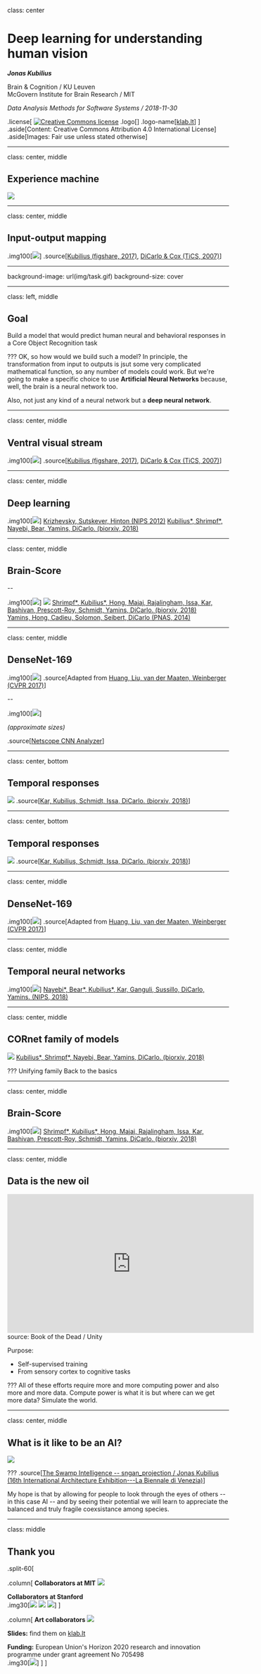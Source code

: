 class: center

# Deep learning for understanding human vision

***Jonas Kubilius***

Brain & Cognition / KU Leuven <br/>
McGovern Institute for Brain Research / MIT

*Data Analysis Methods for Software Systems / 2018-11-30*

.license[
<a rel="license" href="http://creativecommons.org/licenses/by/4.0/"><img alt="Creative Commons license" style="border-width:0;" src="https://i.creativecommons.org/l/by/4.0/88x31.png" /></a>
.logo[]
.logo-name[[klab.lt](http://klab.lt)]
]
.aside[Content: Creative Commons Attribution 4.0 International License]
.aside[Images: Fair use unless stated otherwise]

---
class: center, middle

## Experience machine

![](img/experience-machine.png)

---
class: center, middle

## Input-output mapping

.img100[![](img/ventral-visual-stream_no-model.png)]
.source[[Kubilius (figshare, 2017)](https://doi.org/10.6084/m9.figshare.106794.v3), [DiCarlo & Cox (TiCS, 2007)](http://dx.doi.org/10.1016/j.tics.2007.06.010)]

---
background-image: url(img/task.gif)
background-size: cover

---
class: left, middle

## Goal

Build a model that would predict human neural and behavioral responses in a Core Object Recognition task

???
OK, so how would we build such a model? In principle, the transformation from input to outputs is jsut some very complicated mathematical function, so any number of models could work. But we're going to make a specific choice to use **Artificial Neural Networks** because, well, the brain is a neural network too.

Also, not just any kind of a neural network but a **deep neural network**.

---
class: center, middle

## Ventral visual stream

.img100[![](img/ventral-visual-stream_v2.png)]
.source[[Kubilius (figshare, 2017)](https://doi.org/10.6084/m9.figshare.106794.v3), [DiCarlo & Cox (TiCS, 2007)](http://dx.doi.org/10.1016/j.tics.2007.06.010)]


---
class: center, middle

## Deep learning

.img100[![](img/deep-learning.png)]
<span class="source">
<a href="https://papers.nips.cc/paper/4824-imagenet-classification-with-deep-convolutional-neural-networks">Krizhevsky, Sutskever, Hinton (NIPS 2012)</a>
<a href="http://doi.org/10.1101/408385">Kubilius&ast;, Shrimpf&ast;, Nayebi, Bear, Yamins, DiCarlo. (biorxiv, 2018)</a>
</span>

---
class: center, middle

## Brain-Score

--

.img100[![](img/brain-score_no-cornet.png)]
![](img/hmo.jpg)
<span class="source">
  <a href="https://doi.org/10.1101/407007">Shrimpf&ast;, Kubilius&ast;, Hong, Majaj, Rajalingham, Issa, Kar, Bashivan, Prescott-Roy, Schmidt, Yamins, DiCarlo. (biorxiv, 2018)</a>
  <br />
  <a href="http://doi.org/10.1073/pnas.1403112111">Yamins, Hong, Cadieu, Solomon, Seibert, DiCarlo (PNAS, 2014)</a>
</span>

---
class: center, middle

## DenseNet-169

.img100[![](img/tnn/densenet.png)]
.source[Adapted from [Huang, Liu, van der Maaten, Weinberger (CVPR 2017)](https://arxiv.org/abs/1608.06993)]

--

.img100[![](img/tnn/network_sizes.png)]

*(approximate sizes)*

.source[[Netscope CNN Analyzer](https://dgschwend.github.io/netscope/quickstart.html)]



---
class: center, bottom

## Temporal responses

![](img/tnn/control1.gif)
.source[[Kar, Kubilius, Schmidt, Issa, DiCarlo. (biorxiv, 2018)](https://doi.org/10.1101/354753)]

---
class: center, bottom

## Temporal responses

![](img/tnn/challenge1.gif)
.source[[Kar, Kubilius, Schmidt, Issa, DiCarlo. (biorxiv, 2018)](https://doi.org/10.1101/354753)]

---
class: center, middle

## DenseNet-169

.img100[![](img/tnn/densenet-rnn.png)]
.source[Adapted from [Huang, Liu, van der Maaten, Weinberger (CVPR 2017)](https://arxiv.org/abs/1608.06993)]

---
class: center, middle

## Temporal neural networks

.img100[![](img/tnn/nips_rnn.png)]
<span class="source"><a href="http://arxiv.org/abs/1807.00053">Nayebi&ast;, Bear&ast;, Kubilius&ast;, Kar, Ganguli, Sussillo, DiCarlo, Yamins. (NIPS, 2018)</a></span>

---
class: center, middle

## CORnet family of models

![](img/tnn/CORnet.png)
<span class="source"><a href="http://doi.org/10.1101/408385">Kubilius&ast;, Shrimpf&ast;, Nayebi, Bear, Yamins, DiCarlo. (biorxiv, 2018)</a></span>

???
Unifying family
Back to the basics

---
class: center, middle

## Brain-Score

.img100[![](img/brain-score.png)]
<span class="source"><a href="https://doi.org/10.1101/407007">Shrimpf&ast;, Kubilius&ast;, Hong, Majaj, Rajalingham, Issa, Kar, Bashivan, Prescott-Roy, Schmidt, Yamins, DiCarlo. (biorxiv, 2018)</a></span>

---
class: center, middle

## Data is the new oil

<iframe width="560" height="315" src="https://www.youtube-nocookie.com/embed/WeVJIuyJq08" frameborder="0" allow="accelerometer; autoplay; encrypted-media; gyroscope; picture-in-picture" allowfullscreen></iframe>
<span class="source">source: Book of the Dead / Unity</span>

Purpose:
- Self-supervised training
- From sensory cortex to cognitive tasks

???
All of these efforts require more and more computing power and also more and more data. Compute power is what it is but where can we get more data? Simulate the world.

---
class: center, middle
## What is it like to be an AI?

![](img/130_church_goldfish.jpg)

???
.source[[The Swamp Intelligence -- sngan_projection / Jonas Kubilius (16th International Architecture Exhibition---La Biennale di Venezia)](http://swamp.lt)]

My hope is that by allowing for people to look through the eyes of others -- in this case AI -- and by seeing their potential we will learn to appreciate the balanced and truly fragile coexsistance among species.

---
class: middle
## Thank you

.split-60[

.column[
**Collaborators at MIT**
![](img/people/dicarlolab2.jpg)

**Collaborators at Stanford** <br />
.img30[![](img/people/dan.jpg) ![](img/people/aran.jpg) ![](img/people/dan_bear.jpg)]
]

.column[
**Art collaborators**
![](img/people/urbonas.jpg)

**Slides:** find them on [klab.lt](https://klab.lt/publications/talks/2018-damss/slides.html)

**Funding:** European Union's Horizon 2020 research and innovation programme under grant agreement No 705498 <br />
.img30[![](img/people/eu_flag.jpg)]
]
]